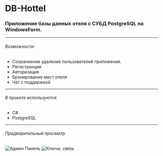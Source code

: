 # DB-Hottel #

### Приложение базы данных отеля c СУБД PostgreSQL на WindowsForm. ###
------------------------------------------------------
###### Возможности: ######
* Сохраниение удаление пользователей приложения.
* Регистранция
* Авторизация
* Бронирование мест отеля 
* Чат с поддержкой
------------------------------------------------------
###### В проекте используются ######
* С#
* PostgreSQL
------------------------------------------------------
###### Предварительный просмотр ######

![Админ Панель](https://sun9-69.userapi.com/impf/769GVZYaTlbE2zPF42n4d8A5wVMv7Up4dzO8QA/RnOLty081QE.jpg?size=801x430&quality=96&sign=f6b75a3cf0526f01187ace7293b77ff1&type=album)
![Ключи, связь](https://sun9-52.userapi.com/impg/c857324/v857324069/1b0f9e/cvXMlafu1lI.jpg?size=750x701&quality=96&sign=07aaac8e6437209ba803c25985d36008&type=album)

